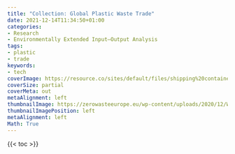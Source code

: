 ```yaml
---
title: "Collection: Global Plastic Waste Trade"
date: 2021-12-14T11:34:50+01:00
categories:
- Research
- Environmentally Extended Input–Output Analysis
tags:
- plastic
- trade
keywords:
- tech
coverImage: https://resource.co/sites/default/files/shipping%20containers.jpg
coverSize: partial
coverMeta: out
metaAlignment: left
thumbnailImage: https://zerowasteeurope.eu/wp-content/uploads/2020/12/Waste-Trade-Blog-Series-global-waste-trade-1.png
thumbnailImagePosition: left
metaAlignment: left
Math: True
---
```


<!--more-->

{{< toc >}}
